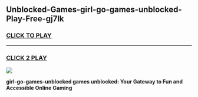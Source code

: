
## Unblocked-Games-girl-go-games-unblocked-Play-Free-gj7lk
<h3>
<a href="https://premium76.site?title=girl-go-games-unblocked&ref=21A">CLICK TO PLAY</a></h3>
<hr>

<h3>
<a href="https://premium76.site?title=girl-go-games-unblocked&ref=21A">CLICK 2 PLAY</a>
  
</h3>

<a href="https://premium76.site?title=girl-go-games-unblocked&ref=21A"><img src="https://clearcache.store/games.png"></a>


**girl-go-games-unblocked games unblocked: Your Gateway to Fun and Accessible Online Gaming**
